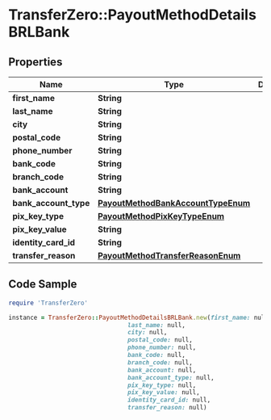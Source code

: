 # TransferZero::PayoutMethodDetailsBRLBank

## Properties

Name | Type | Description | Notes
------------ | ------------- | ------------- | -------------
**first_name** | **String** |  | 
**last_name** | **String** |  | 
**city** | **String** |  | 
**postal_code** | **String** |  | 
**phone_number** | **String** |  | [optional] 
**bank_code** | **String** |  | [optional] 
**branch_code** | **String** |  | [optional] 
**bank_account** | **String** |  | [optional] 
**bank_account_type** | [**PayoutMethodBankAccountTypeEnum**](PayoutMethodBankAccountTypeEnum.md) |  | [optional] 
**pix_key_type** | [**PayoutMethodPixKeyTypeEnum**](PayoutMethodPixKeyTypeEnum.md) |  | [optional] 
**pix_key_value** | **String** |  | [optional] 
**identity_card_id** | **String** |  | 
**transfer_reason** | [**PayoutMethodTransferReasonEnum**](PayoutMethodTransferReasonEnum.md) |  | 

## Code Sample

```ruby
require 'TransferZero'

instance = TransferZero::PayoutMethodDetailsBRLBank.new(first_name: null,
                                 last_name: null,
                                 city: null,
                                 postal_code: null,
                                 phone_number: null,
                                 bank_code: null,
                                 branch_code: null,
                                 bank_account: null,
                                 bank_account_type: null,
                                 pix_key_type: null,
                                 pix_key_value: null,
                                 identity_card_id: null,
                                 transfer_reason: null)
```


